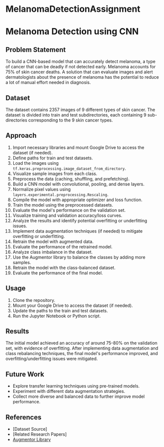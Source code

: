 # MelanomaDetectionAssignment
# Melanoma Detection using CNN

## Problem Statement
To build a CNN-based model that can accurately detect melanoma, a type of cancer that can be deadly if not detected early. Melanoma accounts for 75% of skin cancer deaths. A solution that can evaluate images and alert dermatologists about the presence of melanoma has the potential to reduce a lot of manual effort needed in diagnosis.

## Dataset
The dataset contains 2357 images of 9 different types of skin cancer. The dataset is divided into train and test subdirectories, each containing 9 sub-directories corresponding to the 9 skin cancer types.

## Approach
1. Import necessary libraries and mount Google Drive to access the dataset (if needed).
2. Define paths for train and test datasets.
3. Load the images using `tf.keras.preprocessing.image_dataset_from_directory`.
4. Visualize sample images from each class.
5. Preprocess the data (caching, shuffling, and prefetching).
6. Build a CNN model with convolutional, pooling, and dense layers.
7. Normalize pixel values using `layers.experimental.preprocessing.Rescaling`.
8. Compile the model with appropriate optimizer and loss function.
9. Train the model using the preprocessed datasets.
10. Evaluate the model's performance on the validation set.
11. Visualize training and validation accuracy/loss curves.
12. Analyze the results and identify potential overfitting or underfitting issues.
13. Implement data augmentation techniques (if needed) to mitigate overfitting or underfitting.
14. Retrain the model with augmented data.
15. Evaluate the performance of the retrained model.
16. Analyze class imbalance in the dataset.
17. Use the Augmentor library to balance the classes by adding more samples.
18. Retrain the model with the class-balanced dataset.
19. Evaluate the performance of the final model.

## Usage
1. Clone the repository.
2. Mount your Google Drive to access the dataset (if needed).
3. Update the paths to the train and test datasets.
4. Run the Jupyter Notebook or Python script.

## Results
The initial model achieved an accuracy of around 75-80% on the validation set, with evidence of overfitting. After implementing data augmentation and class rebalancing techniques, the final model's performance improved, and overfitting/underfitting issues were mitigated.

## Future Work
- Explore transfer learning techniques using pre-trained models.
- Experiment with different data augmentation strategies.
- Collect more diverse and balanced data to further improve model performance.

## References
- [Dataset Source]
- [Related Research Papers]
- [Augmentor Library](https://augmentor.readthedocs.io/en/master/)
